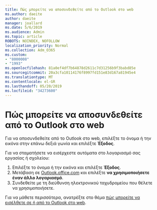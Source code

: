 ```yaml
---
title: Πώς μπορείτε να αποσυνδεθείτε από το Outlook στο web
ms.author: daeite
author: daeite
manager: joallard
ms.date: 5/6/2019
ms.audience: Admin
ms.topic: article
ROBOTS: NOINDEX, NOFOLLOW
localization_priority: Normal
ms.collection: Adm_O365
ms.custom:
- "8000008"
- "1993"
ms.openlocfilehash: 81a0ef4df7b64878d2611c7d31256b9f3babd85e
ms.sourcegitcommit: 20a3cfa10114176f8997fd151e83d167a81945e4
ms.translationtype: MT
ms.contentlocale: el-GR
ms.lasthandoff: 05/20/2019
ms.locfileid: "34273600"
---
```

# <a name="how-to-sign-out-of-outlook-on-the-web"></a>Πώς μπορείτε να αποσυνδεθείτε από το Outlook στο web

Για να αποσυνδεθείτε από το Outlook στο web, επιλέξτε το όνομα ή την εικόνα στην επάνω δεξιά γωνία και επιλέξτε **Έξοδος**.

Για να σταματήσετε να εισέρχεστε αυτόματα στο λογαριασμό σας εργασίας ή σχολείου:

1. Επιλέξτε το όνομα ή την εικόνα και επιλέξτε **Έξοδος**.
1. Μετάβαση σε [Outlook.office.com](https://outlook.office.com/) και επιλέξτε **να χρησιμοποιήσετε έναν άλλο λογαριασμό**.
1. Συνδεθείτε με τη διεύθυνση ηλεκτρονικού ταχυδρομείου που θέλετε να χρησιμοποιήσετε.

Για να μάθετε περισσότερα, ανατρέξτε στο θέμα [πώς μπορείτε να εισέλθετε σε ή από το Outlook στο web](https://support.office.com/article/763fab4d-0138-4814-b450-37fc286bcb79).